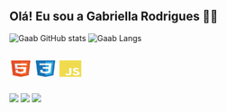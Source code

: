 ## Olá! Eu sou a Gabriella Rodrigues 🖐🏻

![Gaab GitHub stats](https://github-readme-stats.vercel.app/api?username=devgaab&show_icons=true&theme=radical&count_private=true)
![Gaab Langs](https://github-readme-stats.vercel.app/api/top-langs/?username=devgaab&theme=radical&layout=compact)

<div style="display: inline_block"><br>
  <img align="center" alt="Gaab-HTML" height="30" width="40" src="https://raw.githubusercontent.com/devicons/devicon/master/icons/html5/html5-original.svg">
  <img align="center" alt="Gaab-CSS" height="30" width="40" src="https://raw.githubusercontent.com/devicons/devicon/master/icons/css3/css3-original.svg">
  <img align="center" alt="Gaab-Js" height="30" width="40" src="https://raw.githubusercontent.com/devicons/devicon/master/icons/javascript/javascript-plain.svg">
</div>
  
  ##
 
<div> 
  <a href="https://www.linkedin.com/in/gabriella-rodrigues-a91a96283" target="_blank"><img src="https://img.shields.io/badge/-LinkedIn-%230077B5?style=for-the-badge&logo=linkedin&logoColor=white" target="_blank"></a>
  <a href="https://instagram.com/gabyzinha_72" target="_blank"><img src="https://img.shields.io/badge/-Instagram-%23E4405F?style=for-the-badge&logo=instagram&logoColor=white" target="_blank"></a> 
  <a href = "mailto:rodriguesgabriella80@yahoo.com"><img src="https://img.shields.io/badge/-Yahoo-%23333?style=for-the-badge&logo=gmail&logoColor=white" target="_blank"></a>
  
</div>
